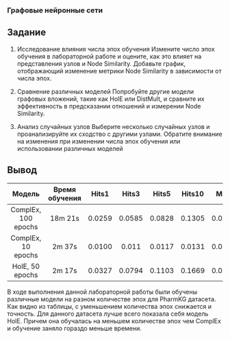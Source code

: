 ### Графовые нейронные сети ###

## Задание ##

1. Исследование влияния числа эпох обучения
Измените число эпох обучения в лабораторной работе и оцените, как это
влияет на представления узлов и Node Similarity. Добавьте график,
отображающий изменение метрики Node Similarity в зависимости от числа
эпох.

2. Сравнение различных моделей
Попробуйте другие модели графовых вложений, такие как HolE или DistMult, и
сравните их эффективность в предсказании отношений и измерении Node
Similarity.

3. Анализ случайных узлов
Выберите несколько случайных узлов и проанализируйте их сходство с другими
узлами. Обратите внимание на изменения при изменении числа эпох обучения
или использовании различных моделей

## Вывод ##

|     **Модель**      | **Время обучения** | **Hits1** | **Hits3** | **Hits5** | **Hits10** | **MRR** |
|:-------------------:|:------------------:|:---------:|:---------:|:---------:|:----------:|:-------:|
| ComplEx, 100 epochs |      18m 21s       |  0.0259   |  0.0585   |  0.0828   |   0.1305   | 0.0638  |
| ComplEx, 10 epochs  |       2m 37s       |  0.0100   |   0.011   |  0.0117   |   0.0131   | 0.0120  |
|   HolE, 50 epochs   |       2m 17s       |  0.0327   |  0.0794   |  0.1103   |   0.1669   | 0.0800  |

В ходе выполнения данной лабораторной работы были обучены различные модели на разном количестве эпох для PharmKG датасета.
Как видно из таблицы, с уменьшением количества эпох снижается и точность. Для данного датасета лучше всего показала себя модель HolE.
Причем она обучалась на меньшем количестве эпох чем ComplEx и обучение заняло гораздо меньше времени.
